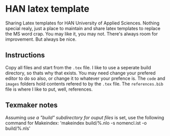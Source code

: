 # HAN latex template
Sharing Latex templates for HAN University of Applied Sciences.
Nothing special realy, just a place to maintain and share latex templates to replace the MS word crap.
You may like it, you may not. There's always room for improvement. But always be nice.
## Instructions
Copy all files and start from the `.tex` file.
I like to use a seperate build directory, so thats why that exists. You may need change your prefered editor to do so also, or change it to whatever your prefence is.
The `code` and `images` folders hold contents refered to by the `.tex` file.
The `references.bib` file is where I like to put, well, references.

## Texmaker notes
Assuming _use a "build" subdirectory for ouput files_ is set, use the following command for Makeindex: 'makeindex build/%.nlo -s nomencl.ist -o build/%.nls'

